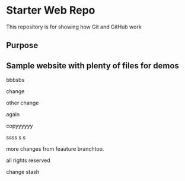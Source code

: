 # Starter Web Repo

This repository is for showing how Git and GitHub work

## Purpose

Sample website with plenty of files for demos
--
bbbsbs

change

other change

again

copyyyyyy

ssss
s
s

more changes from feauture branchtoo.

all rights reserved

change stash